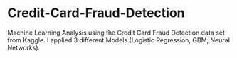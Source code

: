 # Credit-Card-Fraud-Detection
Machine Learning Analysis using the Credit Card Fraud Detection data set from Kaggle. I applied 3 different Models (Logistic Regression, GBM, Neural Networks). 
